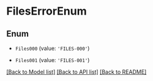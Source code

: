 # FilesErrorEnum


## Enum

* `Files000` (value: `'FILES-000'`)

* `Files001` (value: `'FILES-001'`)

[[Back to Model list]](../README.md#documentation-for-models) [[Back to API list]](../README.md#documentation-for-api-endpoints) [[Back to README]](../README.md)
